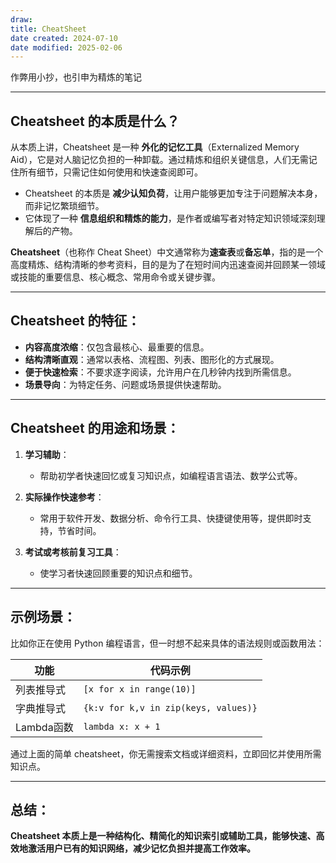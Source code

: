 ```yaml
---
draw:
title: CheatSheet
date created: 2024-07-10
date modified: 2025-02-06
---
```


作弊用小抄，也引申为精炼的笔记

---

## Cheatsheet 的本质是什么？

从本质上讲，Cheatsheet 是一种 **外化的记忆工具**（Externalized Memory Aid），它是对人脑记忆负担的一种卸载。通过精炼和组织关键信息，人们无需记住所有细节，只需记住如何使用和快速查阅即可。

- Cheatsheet 的本质是 **减少认知负荷**，让用户能够更加专注于问题解决本身，而非记忆繁琐细节。
- 它体现了一种 **信息组织和精炼的能力**，是作者或编写者对特定知识领域深刻理解后的产物。

**Cheatsheet**（也称作 Cheat Sheet）中文通常称为**速查表**或**备忘单**，指的是一个高度精炼、结构清晰的参考资料，目的是为了在短时间内迅速查阅并回顾某一领域或技能的重要信息、核心概念、常用命令或关键步骤。

---

## Cheatsheet 的特征：

- **内容高度浓缩**：仅包含最核心、最重要的信息。
- **结构清晰直观**：通常以表格、流程图、列表、图形化的方式展现。
- **便于快速检索**：不要求逐字阅读，允许用户在几秒钟内找到所需信息。
- **场景导向**：为特定任务、问题或场景提供快速帮助。

---

## Cheatsheet 的用途和场景：

1. **学习辅助**：
    
    - 帮助初学者快速回忆或复习知识点，如编程语言语法、数学公式等。
2. **实际操作快速参考**：
    
    - 常用于软件开发、数据分析、命令行工具、快捷键使用等，提供即时支持，节省时间。
3. **考试或考核前复习工具**：
    
    - 使学习者快速回顾重要的知识点和细节。


---

## 示例场景：

比如你正在使用 Python 编程语言，但一时想不起来具体的语法规则或函数用法：

|功能|代码示例|
|---|---|
|列表推导式|`[x for x in range(10)]`|
|字典推导式|`{k:v for k,v in zip(keys, values)}`|
|Lambda函数|`lambda x: x + 1`|

通过上面的简单 cheatsheet，你无需搜索文档或详细资料，立即回忆并使用所需知识点。

---

## 总结：

**Cheatsheet 本质上是一种结构化、精简化的知识索引或辅助工具，能够快速、高效地激活用户已有的知识网络，减少记忆负担并提高工作效率。**